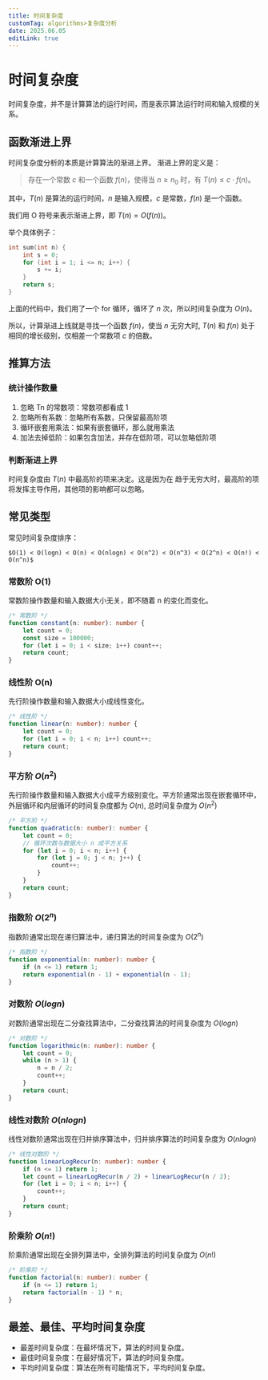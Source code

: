 ```yaml
---
title: 时间复杂度
customTag: algorithms>复杂度分析
date: 2025.06.05
editLink: true
---
```


# 时间复杂度

时间复杂度，并不是计算算法的运行时间，而是表示算法运行时间和输入规模的关系。

## 函数渐进上界

时间复杂度分析的本质是计算算法的渐进上界。
渐进上界的定义是：
> 存在一个常数 $c$ 和一个函数 $f(n)$，使得当 $n \geq n_0$ 时，有 $T(n) \leq c \cdot f(n)$。
> 
其中，$T(n)$ 是算法的运行时间，$n$ 是输入规模，$c$ 是常数，$f(n)$ 是一个函数。


我们用 O 符号来表示渐进上界，即 $T(n) = O(f(n))$。


举个具体例子：
```c
int sum(int n) {
    int s = 0;
    for (int i = 1; i <= n; i++) {
        s += i;
    }
    return s;
}
```
上面的代码中，我们用了一个 for 循环，循环了 $n$ 次，所以时间复杂度为 $O(n)$。

所以，计算渐进上线就是寻找一个函数 $f(n)$，使当 $n$ 无穷大时,  $T(n)$ 和 $f(n)$ 
 处于相同的增长级别，仅相差一个常数项 $c$
 的倍数。

## 推算方法
### 统计操作数量
1. 忽略 Tn 的常数项：常数项都看成 1
2. 忽略所有系数：忽略所有系数，只保留最高阶项
3. 循环嵌套用乘法：如果有嵌套循环，那么就用乘法
4. 加法去掉低阶：如果包含加法，并存在低阶项，可以忽略低阶项

### 判断渐进上界

时间复杂度由 $T(n)$
 中最高阶的项来决定。这是因为在 
 趋于无穷大时，最高阶的项将发挥主导作用，其他项的影响都可以忽略。

## 常见类型

常见时间复杂度排序：

```
$O(1) < O(logn) < O(n) < O(nlogn) < O(n^2) < O(n^3) < O(2^n) < O(n!) < O(n^n)$
```

### 常数阶 O(1)

常数阶操作数量和输入数据大小无关，即不随着 n 的变化而变化。

```ts
/* 常数阶 */
function constant(n: number): number {
    let count = 0;
    const size = 100000;
    for (let i = 0; i < size; i++) count++;
    return count;
}
```


### 线性阶 O(n)

先行阶操作数量和输入数据大小成线性变化。

```ts
/* 线性阶 */
function linear(n: number): number {
    let count = 0;
    for (let i = 0; i < n; i++) count++;
    return count;
}
```

### 平方阶 $O(n ^ 2)$

先行阶操作数量和输入数据大小成平方级别变化。平方阶通常出现在嵌套循环中，外层循环和内层循环的时间复杂度都为 $O(n)$, 总时间复杂度为 $O(n^2)$

```ts
/* 平方阶 */
function quadratic(n: number): number {
    let count = 0;
    // 循环次数与数据大小 n 成平方关系
    for (let i = 0; i < n; i++) {
        for (let j = 0; j < n; j++) {
            count++;
        }
    }
    return count;
}
```

### 指数阶 $O(2^n)$
指数阶通常出现在递归算法中，递归算法的时间复杂度为 $O(2^n)$
```ts
/* 指数阶 */
function exponential(n: number): number {
    if (n <= 1) return 1;
    return exponential(n - 1) + exponential(n - 1);
}
```

### 对数阶 $O(logn)$
对数阶通常出现在二分查找算法中，二分查找算法的时间复杂度为 $O(logn)$
```ts
/* 对数阶 */
function logarithmic(n: number): number {
    let count = 0;
    while (n > 1) {
        n = n / 2;
        count++;
    }
    return count;
}
```

### 线性对数阶 $O(nlogn)$
线性对数阶通常出现在归并排序算法中，归并排序算法的时间复杂度为 $O(nlogn)$
```ts
/* 线性对数阶 */
function linearLogRecur(n: number): number {
    if (n <= 1) return 1;
    let count = linearLogRecur(n / 2) + linearLogRecur(n / 2);
    for (let i = 0; i < n; i++) {
        count++;
    }
    return count;
}
```

### 阶乘阶 $O(n!)$
阶乘阶通常出现在全排列算法中，全排列算法的时间复杂度为 $O(n!)$
```ts
/* 阶乘阶 */
function factorial(n: number): number {
    if (n <= 1) return 1;
    return factorial(n - 1) * n;
}
```


## 最差、最佳、平均时间复杂度
- 最差时间复杂度：在最坏情况下，算法的时间复杂度。
- 最佳时间复杂度：在最好情况下，算法的时间复杂度。
- 平均时间复杂度：算法在所有可能情况下，平均时间复杂度。